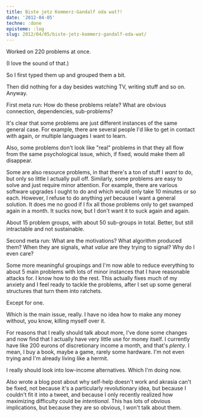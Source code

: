 ```yaml
---
title: Biste jetz Kommerz-Gandalf oda wat?!
date: '2012-04-05'
techne: :done
episteme: :log
slug: 2012/04/05/biste-jetz-kommerz-gandalf-oda-wat/
---
```


Worked on 220 problems at once.

(I love the sound of that.)

So I first typed them up and grouped them a bit.

Then did nothing for a day besides watching TV, writing stuff and so on. Anyway.

First meta run: How do these problems relate? What are obvious connection, dependencies, sub-problems?

It's clear that some problems are just different instances of the same general case. For example, there are several people I'd like to get in contact with again, or multiple languages I want to learn.

Also, some problems don't look like "real" problems in that they all flow from the same psychological issue, which, if fixed, would make them all disappear. 

Some are also resource problems, in that there's a ton of stuff I *want* to do, but only so little I actually pull off. Similarly, some problems are easy to solve and just require minor attention. For example, there are various software upgrades I ought to do and which would only take 10 minutes or so each. However, I refuse to do anything *yet* because I want a general solution. It does me no good if I fix all those problems only to get swamped again in a month. It sucks now, but I don't want it to suck again and again.

About 15 problem groups, with about 50 sub-groups in total. Better, but still intractable and not sustainable.

Second meta run: What are the motivations? What algorithm produced them? When they are signals, what *value* are they trying to signal? Why do I even care?

Some more meaningful groupings and I'm now able to reduce everything to about 5 main problems with lots of minor instances that I have reasonable attacks for. I know how to do the rest. This actually fixes much of my anxiety and I feel ready to tackle the problems, after I set up some general structures that turn them into ratchets.

Except for one.

Which is the main issue, really. I have no idea how to make any money without, you know, killing myself over it.

For reasons that I really should talk about more, I've done some changes and now find that I actually have very little use for money itself. I currently have like 200 eurons of discretionary income a month, and that's *plenty*. I mean, I buy a book, maybe a game, rarely some hardware. I'm not even trying and I'm already living like a hermit.

I really should look into low-income alternatives. Which I'm doing now.

Also wrote a blog post about why self-help doesn't work and akrasia can't be fixed, not because it's a particularly revolutionary idea, but because I couldn't fit it into a tweet, and because I only recently realized how maximizing difficulty could be *intentional*. This has lots of obvious implications, but because they are so obvious, I won't talk about them.